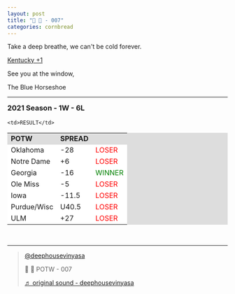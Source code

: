 ```yaml
---
layout: post
title: "🌽 🍞 - 007"
categories: cornbread
---
```

<p>Take a deep breathe, we can't be cold forever.</p>

<p><a href="https://www.tiktok.com/@deephousevinyasa/video/7027458738760043781?is_copy_url=0&is_from_webapp=v1&sender_device=pc&sender_web_id=7028408340628112901" target="_blank">
Kentucky +1
</a></p>

<p>See you at the window,  </p>

<p>The Blue Horseshoe</p>

<hr>

<h3 style="margin-top:0px;">2021 Season - 1W - 6L</h3>

<table style="width:100%;background-color:#dddddd;">
  <tr style="font-weight:bold;">
    <td>POTW</td>
    <td>SPREAD</td>

    <td>RESULT</td>
  </tr>
  <!--000-->
  <tr style="background-color:#FFF;">
    <td>Oklahoma</td>
    <td>-28</td>
    <td style="color:red;">LOSER</td>
  </tr>
  <!--001-->
  <tr style="background-color:#FFF;">
    <td>Notre Dame</td>
    <td>+6</td>
    <td style="color:red;">LOSER</td>
  </tr>
  <!--002-->
  <tr style="background-color:#FFF;">
    <td>Georgia</td>
    <td>-16</td>
    <td style="color:green;">WINNER</td>
  </tr>
  <!--003-->
  <tr style="background-color:#FFF;">
    <td>Ole Miss</td>
    <td>-5</td>
    <td style="color:red;">LOSER</td>
  </tr>
  <!--004-->
  <tr style="background-color:#FFF;">
    <td>Iowa</td>
    <td>-11.5</td>
    <td style="color:red;">LOSER</td>
  </tr>
    <!--005-->
  <tr style="background-color:#FFF;">
    <td>Purdue/Wisc</td>
    <td>U40.5</td>
    <td style="color:red;">LOSER</td>
  </tr>
  <!--006-->
<tr style="background-color:#FFF;">
  <td>ULM</td>
  <td>+27</td>
  <td style="color:red;">LOSER</td>
</tr>
</table>
<br>
<hr>


<blockquote class="tiktok-embed" cite="https://www.tiktok.com/@deephousevinyasa/video/7027458738760043781" data-video-id="7027458738760043781" style="max-width: 605px;min-width: 325px;" > <section> <a target="_blank" title="@deephousevinyasa" href="https://www.tiktok.com/@deephousevinyasa">@deephousevinyasa</a> <p>🌽 🍞 POTW - 007</p> <a target="_blank" title="♬ original sound - deephousevinyasa" href="https://www.tiktok.com/music/original-sound-7027458565325540101">♬ original sound - deephousevinyasa</a> </section> </blockquote> <script async src="https://www.tiktok.com/embed.js"></script>
